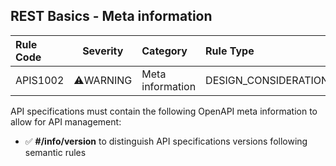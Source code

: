 ## REST Basics - Meta information

| Rule Code | Severity  | Category         | Rule Type            | Description          |
| :-------- | :-------: | :--------------- | :------------------- | :------------------- |
| APIS1002  | ⚠️WARNING | Meta information | DESIGN_CONSIDERATION | API meta information |

API specifications must contain the following OpenAPI meta information to allow for API management:

- ✅ **#/info/version** to distinguish API specifications versions following semantic rules
